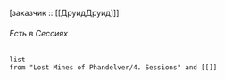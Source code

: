  [заказчик :: [[ДруидДруид]]]



###### Есть в Сессиях
```dataview
list
from "Lost Mines of Phandelver/4. Sessions" and [[]]
```